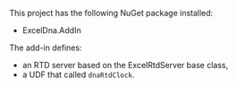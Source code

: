 ﻿This project has the following NuGet package installed:
* ExcelDna.AddIn

The add-in defines:
* an RTD server based on the ExcelRtdServer base class, 
* a UDF that called `dnaRtdClock`.